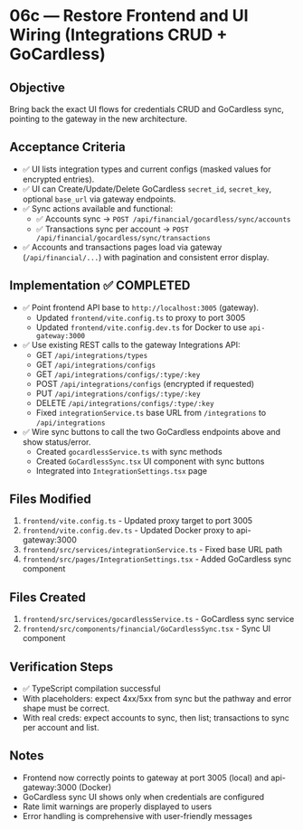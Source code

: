 # 06c — Restore Frontend and UI Wiring (Integrations CRUD + GoCardless)

## Objective

Bring back the exact UI flows for credentials CRUD and GoCardless sync, pointing to the gateway in the new architecture.

## Acceptance Criteria

- ✅ UI lists integration types and current configs (masked values for encrypted entries).
- ✅ UI can Create/Update/Delete GoCardless `secret_id`, `secret_key`, optional `base_url` via gateway endpoints.
- ✅ Sync actions available and functional:
  - ✅ Accounts sync → `POST /api/financial/gocardless/sync/accounts`
  - ✅ Transactions sync per account → `POST /api/financial/gocardless/sync/transactions`
- ✅ Accounts and transactions pages load via gateway (`/api/financial/...`) with pagination and consistent error display.

## Implementation ✅ COMPLETED

- ✅ Point frontend API base to `http://localhost:3005` (gateway).
  - Updated `frontend/vite.config.ts` to proxy to port 3005
  - Updated `frontend/vite.config.dev.ts` for Docker to use `api-gateway:3000`
- ✅ Use existing REST calls to the gateway Integrations API:
  - GET `/api/integrations/types`
  - GET `/api/integrations/configs`
  - GET `/api/integrations/configs/:type/:key`
  - POST `/api/integrations/configs` (encrypted if requested)
  - PUT `/api/integrations/configs/:type/:key`
  - DELETE `/api/integrations/configs/:type/:key`
  - Fixed `integrationService.ts` base URL from `/integrations` to `/api/integrations`
- ✅ Wire sync buttons to call the two GoCardless endpoints above and show status/error.
  - Created `gocardlessService.ts` with sync methods
  - Created `GoCardlessSync.tsx` UI component with sync buttons
  - Integrated into `IntegrationSettings.tsx` page

## Files Modified

1. `frontend/vite.config.ts` - Updated proxy target to port 3005
2. `frontend/vite.config.dev.ts` - Updated Docker proxy to api-gateway:3000
3. `frontend/src/services/integrationService.ts` - Fixed base URL path
4. `frontend/src/pages/IntegrationSettings.tsx` - Added GoCardless sync component

## Files Created

1. `frontend/src/services/gocardlessService.ts` - GoCardless sync service
2. `frontend/src/components/financial/GoCardlessSync.tsx` - Sync UI component

## Verification Steps

- ✅ TypeScript compilation successful
- With placeholders: expect 4xx/5xx from sync but the pathway and error shape must be correct.
- With real creds: expect accounts to sync, then list; transactions to sync per account and list.

## Notes

- Frontend now correctly points to gateway at port 3005 (local) and api-gateway:3000 (Docker)
- GoCardless sync UI shows only when credentials are configured
- Rate limit warnings are properly displayed to users
- Error handling is comprehensive with user-friendly messages
